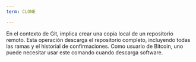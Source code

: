 ```yaml
---
term: CLONE

---
```

En el contexto de Git, implica crear una copia local de un repositorio remoto. Esta operación descarga el repositorio completo, incluyendo todas las ramas y el historial de confirmaciones. Como usuario de Bitcoin, uno puede necesitar usar este comando cuando descarga software.